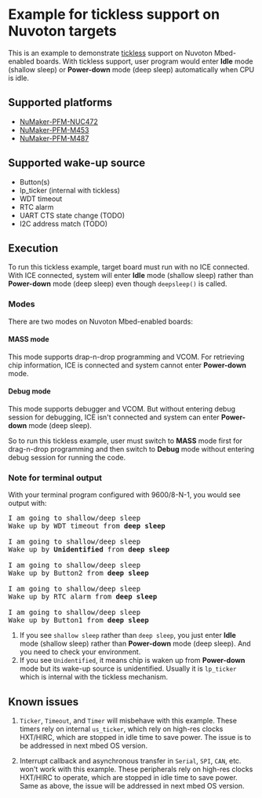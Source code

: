 # Example for tickless support on Nuvoton targets

This is an example to demonstrate [tickless](https://en.wikipedia.org/wiki/Tickless_kernel) support on
Nuvoton Mbed-enabled boards.
With tickless support, user program would enter **Idle** mode (shallow sleep) or **Power-down** mode (deep sleep)
automatically when CPU is idle.

## Supported platforms
- [NuMaker-PFM-NUC472](https://developer.mbed.org/platforms/Nuvoton-NUC472/)
- [NuMaker-PFM-M453](https://developer.mbed.org/platforms/Nuvoton-M453/)
- [NuMaker-PFM-M487](https://developer.mbed.org/platforms/NUMAKER-PFM-M487/)

## Supported wake-up source
- Button(s)
- lp_ticker (internal with tickless)
- WDT timeout
- RTC alarm
- UART CTS state change (TODO)
- I2C address match (TODO)

## Execution
To run this tickless example, target board must run with no ICE connected.
With ICE connected, system will enter **Idle** mode (shallow sleep) rather than **Power-down** mode (deep sleep)
even though `deepsleep()` is called.

### Modes
There are two modes on Nuvoton Mbed-enabled boards:

#### MASS mode
This mode supports drap-n-drop programming and VCOM. For retrieving chip information, ICE is connected and system cannot enter
**Power-down** mode.

#### Debug mode
This mode supports debugger and VCOM. But without entering debug session for debugging, ICE isn't connected and system can enter
**Power-down** mode (deep sleep).

So to run this tickless example, user must switch to **MASS** mode first for drag-n-drop programming and 
then switch to **Debug** mode without entering debug session for running the code.

### Note for terminal output
With your terminal program configured with 9600/8-N-1, you would see output with:
<pre>
I am going to shallow/deep sleep
Wake up by WDT timeout from <b>deep sleep</b>

I am going to shallow/deep sleep
Wake up by <b>Unidentified</b> from <b>deep sleep</b>

I am going to shallow/deep sleep
Wake up by Button2 from <b>deep sleep</b>

I am going to shallow/deep sleep
Wake up by RTC alarm from <b>deep sleep</b>

I am going to shallow/deep sleep
Wake up by Button1 from <b>deep sleep</b>
</pre>

1. If you see `shallow sleep` rather than `deep sleep`, you just enter **Idle** mode (shallow sleep) rather than
**Power-down** mode (deep sleep). And you need to check your environment.
1. If you see `Unidentified`, it means chip is waken up from **Power-down** mode but its wake-up source is unidentified.
Usually it is `lp_ticker` which is internal with the tickless mechanism.

## Known issues
1. `Ticker`, `Timeout`, and `Timer` will misbehave with this example. These timers rely on 
internal `us_ticker`, which rely on high-res clocks HXT/HIRC, which are stopped in idle time to save power.
The issue is to be addressed in next mbed OS version.

1. Interrupt callback and asynchronous transfer in `Serial`, `SPI`, `CAN`, etc. won't work with this example.
These peripherals rely on high-res clocks HXT/HIRC to operate, which are stopped in idle time to save power.
Same as above, the issue will be addressed in next mbed OS version.
